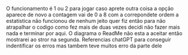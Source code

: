 O funcionamento é 1 ou 2 para jogar caso aprete outra coisa a opção aparece de novo a contagem vai de 0 a 8 com a correpondete ordem a estatistica não funcionou de nenhum jeito quer fiz então
para não atrapalhar o codigo como fez mais de duas vezes decidi não fazer mais nada e terminar por aqui.
O diagrama o ReadMe não esta a aceitar então mostrarei ao stror na segunda.
Referencias chatGPT para conseguir indentificar os erros mas tambem teve muitos erro da parte dele
